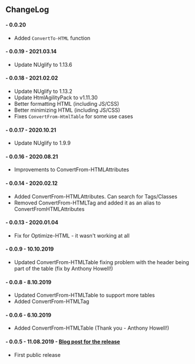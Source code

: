 ﻿## ChangeLog

#### - 0.0.20
  - Added `ConvertTo-HTML` function

#### - 0.0.19 - 2021.03.14
  - Update NUglify to 1.13.6
#### - 0.0.18 - 2021.02.02
  - Update NUglify to 1.13.2
  - Update HtmlAgilityPack to v1.11.30
  - Better formatting HTML (including JS/CSS)
  - Better minimizing HTML (including JS/CSS)
  - Fixes `ConvertFrom-HtmlTable` for some use cases
#### - 0.0.17 - 2020.10.21
  - Update NUglify to 1.9.9
#### - 0.0.16 - 2020.08.21
  - Improvements to ConvertFrom-HTMLAttributes
#### - 0.0.14 - 2020.02.12
  - Added ConvertFrom-HTMLAttributes. Can search for Tags/Classes
  - Removed ConvertFrom-HTMLTag and added it as an alias to ConvertFromHTMLAttributes
#### - 0.0.13 - 2020.01.04
  - Fix for Optimize-HTML - it wasn't working at all
#### - 0.0.9 - 10.10.2019
  - Updated ConvertFrom-HTMLTable fixing problem with the header being part of the table (fix by Anthony Howell!)
#### - 0.0.8 - 8.10.2019
  - Updated ConvertFrom-HTMLTable to support more tables
  - Added ConvertFrom-HTMLTag
#### - 0.0.6 - 6.10.2019
  - Added ConvertFrom-HTMLTable (Thank you - Anthony Howell!)
#### - 0.0.5 - 11.08.2019 - [Blog post for the release](https://evotec.xyz/formatting-and-minifying-resources-html-css-javascript-with-powershell/)
  - First public release